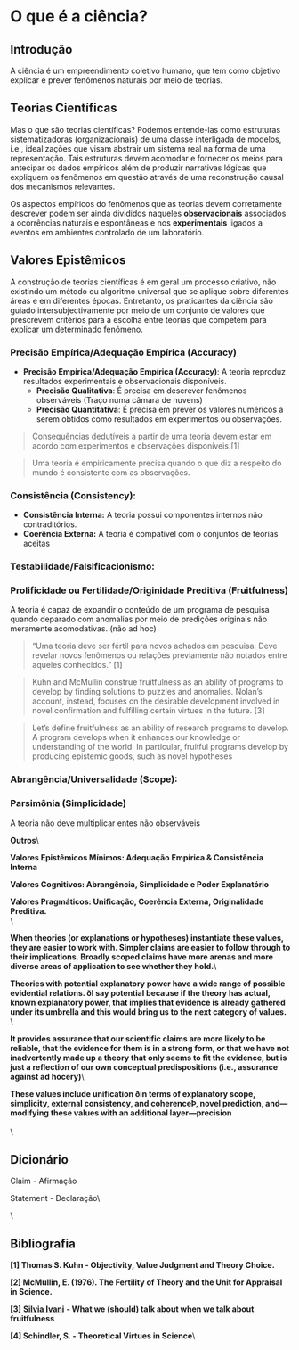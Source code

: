 # O que é a ciência?

## **Introdução**

A ciência é um empreendimento coletivo humano, que tem como objetivo explicar e prever fenômenos naturais por meio de teorias.

## Teorias Científicas

Mas o que são teorias científicas? Podemos entende-las como estruturas sistematizadoras (organizacionais) de uma classe interligada de modelos, i.e., idealizações que visam abstrair um sistema real na forma de uma representação. Tais estruturas devem acomodar e fornecer os meios para antecipar os dados empíricos além de produzir narrativas lógicas que expliquem os fenômenos em questão através de uma reconstrução causal dos mecanismos relevantes.

Os aspectos empíricos do fenômenos que as teorias devem corretamente descrever podem ser ainda divididos naqueles **observacionais** associados a ocorrências naturais e espontâneas e nos **experimentais** ligados a eventos em ambientes controlado de um laboratório.



## Valores Epistêmicos

A construção de teorias científicas é em geral um processo criativo, não existindo um método ou algoritmo universal que se aplique sobre diferentes áreas e em diferentes épocas. Entretanto, os praticantes da ciência são guiado intersubjectivamente por meio de um conjunto de valores que prescrevem critérios para a escolha entre teorias que competem para explicar um determinado fenômeno.

### Precisão Empírica/Adequação Empírica (Accuracy)

* **Precisão Empírica/Adequação Empírica (Accuracy)**: A teoria reproduz resultados experimentais e observacionais disponíveis.
  * **Precisão Qualitativa**: É precisa em descrever fenômenos observáveis (Traço numa câmara de nuvens)
  * **Precisão Quantitativa**: É precisa em prever os valores numéricos a serem obtidos como resultados em experimentos ou observações.

> Consequências dedutíveis a partir de uma teoria devem estar em acordo com experimentos e observações disponíveis.\[1]

> Uma teoria é empiricamente precisa quando o que diz a respeito do mundo é consistente com as observações.

### Consistência (Consistency):

* **Consistência Interna:** A teoria possui componentes internos não contraditórios.
* **Coerência Externa:** A teoria é compatível com o conjuntos de teorias aceitas&#x20;

### Testabilidade/Falsificacionismo:

### Prolificidade ou Fertilidade/Originidade Preditiva (Fruitfulness)

A teoria é capaz de expandir o conteúdo de um programa de pesquisa quando deparado com anomalias por meio de predições originais não meramente acomodativas. (não ad hoc)

> “Uma teoria deve ser fértil para novos achados em pesquisa: Deve revelar novos fenômenos ou relações previamente não notados entre aqueles conhecidos.” \[1]

> Kuhn and McMullin construe fruitfulness as an ability of programs to develop by finding solutions to puzzles and anomalies. Nolan’s account, instead, focuses on the desirable development involved in novel confirmation and fulfilling certain virtues in the future. \[3]

> Let’s define fruitfulness as an ability of research programs to develop. A program develops when it enhances our knowledge or understanding of the world. In particular, fruitful programs develop by producing epistemic goods, such as novel hypotheses

### Abrangência/Universalidade (Scope):

### Parsimônia (Simplicidade)

A teoria não deve multiplicar entes não observáveis&#x20;

**Outros**\



**Valores Epistêmicos Mínimos: Adequação Empírica & Consistência Interna**

**Valores Cognitivos: Abrangência, Simplicidade e Poder Explanatório**

**Valores Pragmáticos: Unificação, Coerência Externa, Originalidade Preditiva.**\
\


**When theories (or explanations or hypotheses) instantiate these values, they are easier to work with. Simpler claims are easier to follow through to their implications. Broadly scoped claims have more arenas and more diverse areas of application to see whether they hold.**\


**Theories with potential explanatory power have a wide range of possible evidential relations. ðI say potential because if the theory has actual, known explanatory power, that implies that evidence is already gathered under its umbrella and this would bring us to the next category of values.**\
\


**It provides assurance that our scientific claims are more likely to be reliable, that the evidence for them is in a strong form, or that we have not inadvertently made up a theory that only seems to fit the evidence, but is just a reflection of our own conceptual predispositions (i.e., assurance against ad hocery)**\


**These values include unification ðin terms of explanatory scope, simplicity, external consistency, and coherenceÞ, novel prediction, and—modifying these values with an additional layer—precision**\
\
\




## Dicionário

Claim - Afirmação

Statement - Declaração\


\


## Bibliografia

**\[1] Thomas S. Kuhn - Objectivity, Value Judgment and Theory Choice.**

**\[2] McMullin, E. (1976). The Fertility of Theory and the Unit for Appraisal in Science.**

**\[3]** [**Silvia Ivani**](https://link.springer.com/article/10.1007/s13194-018-0231-7#auth-Silvia-Ivani)  **- What we (should) talk about when we talk about fruitfulness**

**\[4] Schindler, S. - Theoretical Virtues in Science**\
